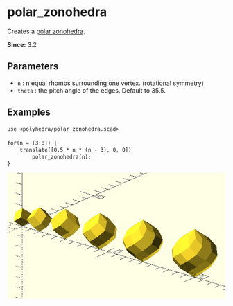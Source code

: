 # polar_zonohedra

Creates a [polar zonohedra](https://mathworld.wolfram.com/PolarZonohedron.html).

**Since:** 3.2

## Parameters

- `n` : n equal rhombs surrounding one vertex. (rotational symmetry)
- `theta` : the pitch angle of the edges. Default to 35.5.

## Examples

	use <polyhedra/polar_zonohedra.scad>

	for(n = [3:8]) {
		translate([0.5 * n * (n - 3), 0, 0])
			polar_zonohedra(n);
	}

![polar_zonohedra](images/lib3x-polyhedra_polar_zonohedra-1.JPG)

